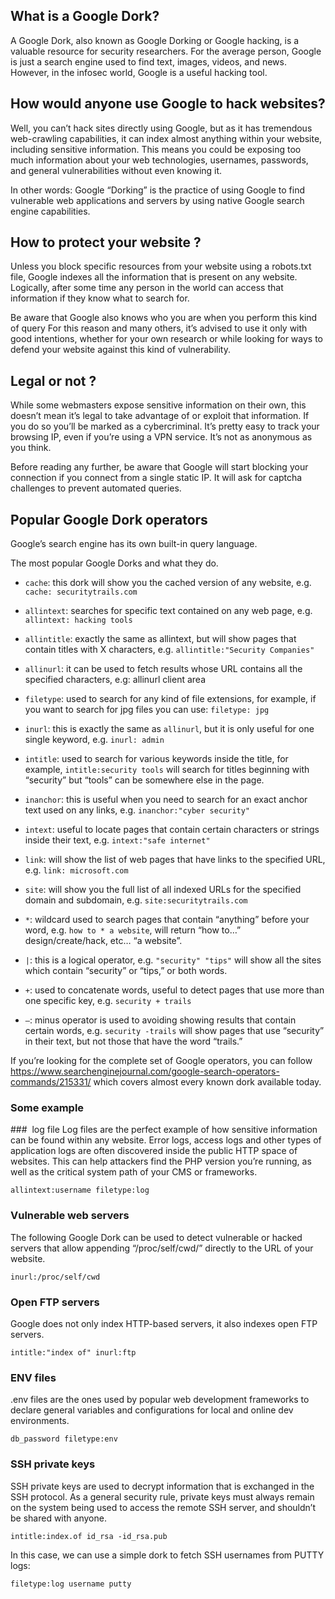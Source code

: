 ## What is a Google Dork? 

A Google Dork, also known as Google Dorking or Google hacking, is a valuable resource for security researchers. For the average person, Google is just a search engine used to find text, images, videos, and news. However, in the infosec world, Google is a useful hacking tool. 



## How would anyone use Google to hack websites? 

Well, you can’t hack sites directly using Google, but as it has tremendous web-crawling capabilities, it can index almost anything within your website, including sensitive information. This means you could be exposing too much information about your web technologies, usernames, passwords, and general vulnerabilities without even knowing it. 

In other words: Google “Dorking” is the practice of using Google to find vulnerable web applications and servers by using native Google search engine capabilities. 



## How to protect your website ? 

Unless you block specific resources from your website using a robots.txt file, Google indexes all the information that is present on any website. Logically, after some time any person in the world can access that information if they know what to search for. 

Be aware that Google also knows who you are when you perform this kind of query For this reason and many others, it’s advised to use it only with good intentions, whether for your own research or while looking for ways to defend your website against this kind of vulnerability. 



## Legal or not ? 

While some webmasters expose sensitive information on their own, this doesn’t mean it’s legal to take advantage of or exploit that information. If you do so you’ll be marked as a cybercriminal. It’s pretty easy to track your browsing IP, even if you’re using a VPN service. It’s not as anonymous as you think. 

Before reading any further, be aware that Google will start blocking your connection if you connect from a single static IP. It will ask for captcha challenges to prevent automated queries.



## Popular Google Dork operators 

Google’s search engine has its own built-in query language. 

The most popular Google Dorks and what they do. 

- `cache`: this dork will show you the cached version of any website, e.g. `cache: securitytrails.com` 

- `allintext`: searches for specific text contained on any web page, e.g. `allintext: hacking tools` 

- `allintitle`: exactly the same as allintext, but will show pages that contain titles with X characters, e.g. `allintitle:"Security Companies"` 

- `allinurl`: it can be used to fetch results whose URL contains all the specified characters, e.g: allinurl client area 

- `filetype`: used to search for any kind of file extensions, for example, if you want to search for jpg files you can use: `filetype: jpg` 

- `inurl`: this is exactly the same as `allinurl`, but it is only useful for one single keyword, e.g. `inurl: admin` 

- `intitle`: used to search for various keywords inside the title, for example, `intitle:security tools` will search for titles beginning with “security” but “tools” can be somewhere else in the page. 

- `inanchor`: this is useful when you need to search for an exact anchor text used on any links, e.g. `inanchor:"cyber security"` 

- `intext`: useful to locate pages that contain certain characters or strings inside their text, e.g. `intext:"safe internet"` 

- `link`: will show the list of web pages that have links to the specified URL, e.g. `link: microsoft.com` 

- `site`: will show you the full list of all indexed URLs for the specified domain and subdomain, e.g. `site:securitytrails.com` 

- `*`: wildcard used to search pages that contain “anything” before your word, e.g. `how to * a website`, will return “how to…” design/create/hack, etc… “a website”. 

- `|`: this is a logical operator, e.g. `"security" "tips"` will show all the sites which contain “security” or “tips,” or both words. 

- `+`: used to concatenate words, useful to detect pages that use more than one specific key, e.g. `security + trails` 

- `–`: minus operator is used to avoiding showing results that contain certain words, e.g. `security -trails` will show pages that use “security” in their text, but not those that have the word “trails.” 



If you’re looking for the complete set of Google operators, you can follow https://www.searchenginejournal.com/google-search-operators-commands/215331/ which covers almost every known dork available today.



### Some example 

###  log file 
Log files are the perfect example of how sensitive information can be found within any website. Error logs, access logs and other types of application logs are often discovered inside the public HTTP space of websites. This can help attackers find the PHP version you’re running, as well as the critical system path of your CMS or frameworks. 

`allintext:username filetype:log`


### Vulnerable web servers
The following Google Dork can be used to detect vulnerable or hacked servers that allow appending “/proc/self/cwd/” directly to the URL of your website. 

`inurl:/proc/self/cwd`


### Open FTP servers 
Google does not only index HTTP-based servers, it also indexes open FTP servers. 

`intitle:"index of" inurl:ftp`


### ENV files 
.env files are the ones used by popular web development frameworks to declare general variables and configurations for local and online dev environments. 

`db_password filetype:env`


### SSH private keys 
SSH private keys are used to decrypt information that is exchanged in the SSH protocol. As a general security rule, private keys must always remain on the system being used to access the remote SSH server, and shouldn’t be shared with anyone. 

`intitle:index.of id_rsa -id_rsa.pub` 

In this case, we can use a simple dork to fetch SSH usernames from PUTTY logs: 

`filetype:log username putty`
